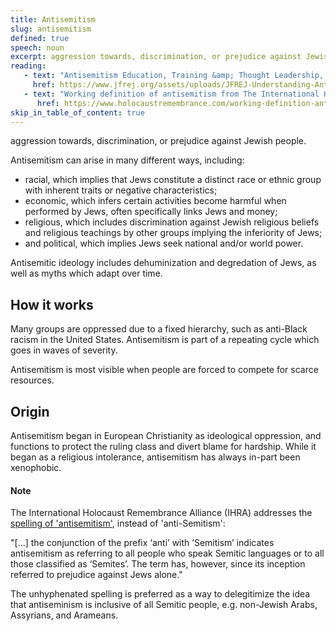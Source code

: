 ```yaml
---
title: Antisemitism
slug: antisemitism
defined: true
speech: noun
excerpt: aggression towards, discrimination, or prejudice against Jewish people.
reading:
   - text: "Antisemitism Education, Training &amp; Thought Leadership, from Jews for Racial &amp; Economic Justice"
     href: https://www.jfrej.org/assets/uploads/JFREJ-Understanding-Antisemitism-November-2017-v1-3-2.pdf
   - text: "Working definition of antisemitism from The International Holocaust Remembrance Alliance (IHRA)"
      href: https://www.holocaustremembrance.com/working-definition-antisemitism
skip_in_table_of_content: true
---
```


aggression towards, discrimination, or prejudice against Jewish people.

Antisemitism can arise in many different ways, including:

+ racial, which implies that Jews constitute a distinct race or ethnic group with inherent traits or negative characteristics;
+ economic, which infers certain activities become harmful when performed by Jews, often specifically links Jews and money;
+ religious, which includes discrimination against Jewish religious beliefs and religious teachings by other groups implying the inferiority of Jews;
+ and political, which implies Jews seek national and/or world power.

Antisemitic ideology includes dehuminization and degredation of Jews, as well as myths which adapt over time.

## How it works

Many groups are oppressed due to a fixed hierarchy, such as anti-Black racism in the United States. Antisemitism is part of a repeating cycle which goes in waves of severity.

Antisemitism is most visible when people are forced to compete for scarce resources.

## Origin

Antisemitism began in European Christianity as ideological oppression, and functions to protect the ruling class and divert blame for hardship. While it began as a religious intolerance, antisemitism has always in-part been xenophobic.

#### Note

The International Holocaust Remembrance Alliance (IHRA) addresses the [spelling of 'antisemitism'](https://www.holocaustremembrance.com/antisemitism/spelling-antisemitism), instead of 'anti-Semitism':

"[...] the conjunction of the prefix ‘anti’ with ‘Semitism’ indicates antisemitism as referring to all people who speak Semitic languages or to all those classified as ‘Semites’. The term has, however, since its inception referred to prejudice against Jews alone."

The unhyphenated spelling is preferred as a way to delegitimize the idea that antiseminism is inclusive of all Semitic people, e.g. non-Jewish Arabs, Assyrians, and Arameans.
